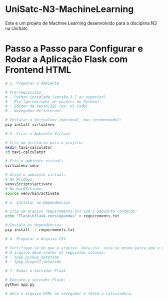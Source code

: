 
# UniSatc-N3-MachineLearning

Este é um projeto de Machine Learning desenvolvido para a disciplina N3 na UniSatc.

# Passo a Passo para Configurar e Rodar a Aplicação Flask com Frontend HTML

```bash
# 1. Preparar o Ambiente

# Pré-requisitos:
# - Python instalado (versão 3.7 ou superior).
# - Pip (gerenciador de pacotes do Python).
# - Editor de texto/IDE (ex: VS Code).
# - Navegador de internet.

# Instalar o Virtualenv (opcional, mas recomendado):
pip install virtualenv

# 2. Criar o Ambiente Virtual

# Crie um diretório para o projeto:
mkdir taxi-calculator
cd taxi-calculator

# Crie o ambiente virtual:
virtualenv venv

# Ative o ambiente virtual:
# No Windows:
venv\Scripts\activate
# No macOS/Linux:
source venv/bin/activate

# 3. Instalar as Dependências

# Crie um arquivo requirements.txt com o seguinte conteúdo:
echo "Flask\nflask-cors\npandas" > requirements.txt

# Instale as dependências:
pip install -r requirements.txt

# 4. Preparar o Arquivo CSV

# Certifique-se de que o arquivo `data.csv` está na mesma pasta que o script `app.py`.
# O arquivo deve conter as seguintes colunas:
# - tpep_pickup_datetime
# - tpep_dropoff_datetime

# 7. Rodar o Servidor Flask

# Execute o servidor Flask:
python app.py

# Abra o arquivo HTML no navegador e teste a calculadora.







